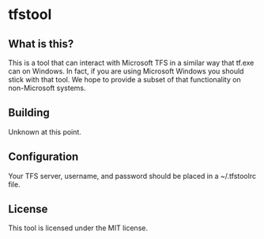 tfstool
=======

What is this?
-------------

This is a tool that can interact with Microsoft TFS in a similar way that
tf.exe can on Windows. In fact, if you are using Microsoft Windows you should
stick with that tool. We hope to provide a subset of that functionality on
non-Microsoft systems.

Building
--------

Unknown at this point.

Configuration
-------------

Your TFS server, username, and password should be placed in a ~/.tfstoolrc
file.

License
-------

This tool is licensed under the MIT license.
